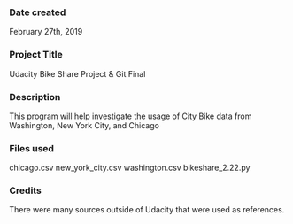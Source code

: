### Date created
February 27th, 2019

### Project Title
Udacity Bike Share Project & Git Final

### Description
This program will help investigate the usage of City Bike data from Washington, New York City, and Chicago

### Files used
chicago.csv
new_york_city.csv
washington.csv
bikeshare_2.22.py

### Credits
There were many sources outside of Udacity that were used as references.

